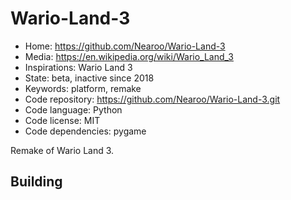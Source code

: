# Wario-Land-3

- Home: https://github.com/Nearoo/Wario-Land-3
- Media: https://en.wikipedia.org/wiki/Wario_Land_3
- Inspirations: Wario Land 3
- State: beta, inactive since 2018
- Keywords: platform, remake
- Code repository: https://github.com/Nearoo/Wario-Land-3.git
- Code language: Python
- Code license: MIT
- Code dependencies: pygame

Remake of Wario Land 3.

## Building
